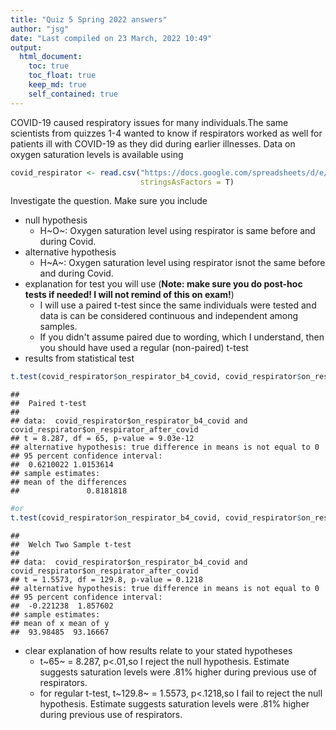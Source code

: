 ```yaml
---
title: "Quiz 5 Spring 2022 answers"
author: "jsg"
date: "Last compiled on 23 March, 2022 10:49"
output:
  html_document:
    toc: true
    toc_float: true
    keep_md: true
    self_contained: true
---
```


COVID-19 caused respiratory issues for many individuals.The same scientists from
quizzes 1-4 wanted to know if respirators worked as well for patients ill with 
COVID-19 as they did during earlier illnesses.  Data on oxygen saturation levels
is available using


```r
covid_respirator <- read.csv("https://docs.google.com/spreadsheets/d/e/2PACX-1vS5y8NL2ZR_tp_YUJoAUlPmRe3CZ8v94wyraannmeNZWpYNOgil_kvzJVntOve8jBPxskM17-t35NB8/pub?gid=1295231330&single=true&output=csv",
                             stringsAsFactors = T)
```
Investigate the question. Make sure you include

* null hypothesis
  * H~O~: Oxygen saturation level using respirator is same before and during Covid.  
* alternative hypothesis
  * H~A~: Oxygen saturation level using respirator isnot the same before and during Covid.  
* explanation for test you will use (**Note: make sure you do post-hoc tests if needed!
I will not remind of this on exam!**)
  * I will use a paired t-test since the same individuals were tested and data is 
  can be considered continuous and independent among samples.  
  * If you didn't assume paired due to wording, which I understand, then you should have used a regular (non-paired) t-test
* results from statistical test

```r
t.test(covid_respirator$on_respirator_b4_covid, covid_respirator$on_respirator_after_covid, paired = T)
```

```
## 
## 	Paired t-test
## 
## data:  covid_respirator$on_respirator_b4_covid and covid_respirator$on_respirator_after_covid
## t = 8.287, df = 65, p-value = 9.03e-12
## alternative hypothesis: true difference in means is not equal to 0
## 95 percent confidence interval:
##  0.6210022 1.0153614
## sample estimates:
## mean of the differences 
##               0.8181818
```

```r
#or
t.test(covid_respirator$on_respirator_b4_covid, covid_respirator$on_respirator_after_covid)
```

```
## 
## 	Welch Two Sample t-test
## 
## data:  covid_respirator$on_respirator_b4_covid and covid_respirator$on_respirator_after_covid
## t = 1.5573, df = 129.8, p-value = 0.1218
## alternative hypothesis: true difference in means is not equal to 0
## 95 percent confidence interval:
##  -0.221238  1.857602
## sample estimates:
## mean of x mean of y 
##  93.98485  93.16667
```
  
* clear explanation of how results relate to your stated hypotheses
  * t~65~ = 8.287, p<.01,so I reject the null hypothesis.  Estimate suggests 
  saturation levels were .81% higher during previous use of respirators.
  * for regular t-test,   t~129.8~ = 1.5573, p<.1218,so I fail to reject the null hypothesis.  Estimate suggests 
  saturation levels were .81% higher during previous use of respirators.

